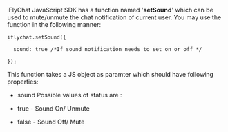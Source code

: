 iFlyChat JavaScript SDK has a function named '**setSound**' which can be used to mute/unmute the chat notification of current user. You may use the function in the following manner:
~~~
iflychat.setSound({
  
  sound: true /*If sound notification needs to set on or off */

});
~~~

This function takes a JS object as paramter which should have following properties:

* sound
Possible values of status are :

* true - Sound On/ Unmute
* false - Sound Off/ Mute